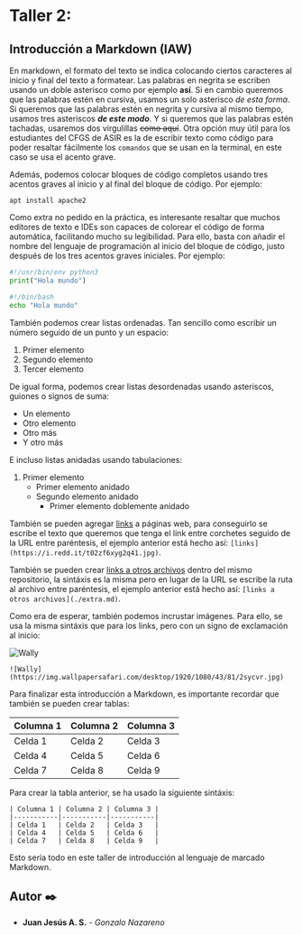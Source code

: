 # Taller 2:
## Introducción a Markdown (IAW)

En markdown, el formato del texto se indica colocando ciertos caracteres al inicio y final del texto a formatear. Las palabras en negrita se escriben usando un doble asterisco como por ejemplo **así**. Si en cambio queremos que las palabras estén en cursiva, usamos un solo asterisco *de esta forma*. Si queremos que las palabras estén en negrita y cursiva al mismo tiempo, usamos tres asteriscos ***de este modo***. Y si queremos que las palabras estén tachadas, usaremos dos virgulillas ~~como aquí~~. Otra opción muy útil para los estudiantes del CFGS de ASIR es la de escribir texto como código para poder resaltar fácilmente los `comandos` que se usan en la terminal, en este caso se usa el acento grave.

Además, podemos colocar bloques de código completos usando tres acentos graves al inicio y al final del bloque de código. Por ejemplo:

```
apt install apache2
```

Como extra no pedido en la práctica, es interesante resaltar que muchos editores de texto e IDEs son capaces de colorear el código de forma automática, facilitando mucho su legibilidad. Para ello, basta con añadir el nombre del lenguaje de programación al inicio del bloque de código, justo después de los tres acentos graves iniciales. Por ejemplo:

```python
#!/usr/bin/env python3
print("Hola mundo")
```
```bash
#!/bin/bash
echo "Hola mundo"
```

También podemos crear listas ordenadas. Tan sencillo como escribir un número seguido de un punto y un espacio:

1. Primer elemento
2. Segundo elemento
3. Tercer elemento

De igual forma, podemos crear listas desordenadas usando asteriscos, guiones o signos de suma:

- Un elemento
- Otro elemento
- Otro más
- Y otro más

E incluso listas anidadas usando tabulaciones:

1. Primer elemento
    - Primer elemento anidado
    - Segundo elemento anidado
      - Primer elemento doblemente anidado

También se pueden agregar [links](https://i.redd.it/t02zf6xyg2q41.jpg) a páginas web, para conseguirlo se escribe el texto que queremos que tenga el link entre corchetes seguido de la URL entre paréntesis, el ejemplo anterior está hecho así: `[links](https://i.redd.it/t02zf6xyg2q41.jpg)`.

También se pueden crear [links a otros archivos](./extra.md) dentro del mismo repositorio, la sintáxis es la misma pero en lugar de la URL se escribe la ruta al archivo entre paréntesis, el ejemplo anterior está hecho así: `[links a otros archivos](./extra.md)`.

Como era de esperar, también podemos incrustar imágenes. Para ello, se usa la misma sintáxis que para los links, pero con un signo de exclamación al inicio:

![Wally](https://img.wallpapersafari.com/desktop/1920/1080/43/81/2sycvr.jpg)

```
![Wally](https://img.wallpapersafari.com/desktop/1920/1080/43/81/2sycvr.jpg)
```

Para finalizar esta introducción a Markdown, es importante recordar que también se pueden crear tablas:

| Columna 1 | Columna 2 | Columna 3 |
|-----------|-----------|-----------|
| Celda 1   | Celda 2   | Celda 3   |
| Celda 4   | Celda 5   | Celda 6   |
| Celda 7   | Celda 8   | Celda 9   |

Para crear la tabla anterior, se ha usado la siguiente sintáxis:

```
| Columna 1 | Columna 2 | Columna 3 |
|-----------|-----------|-----------|
| Celda 1   | Celda 2   | Celda 3   |
| Celda 4   | Celda 5   | Celda 6   |
| Celda 7   | Celda 8   | Celda 9   |
```

Esto sería todo en este taller de introducción al lenguaje de marcado Markdown.

## Autor ✒️

* **Juan Jesús A. S.** - *Gonzalo Nazareno*
